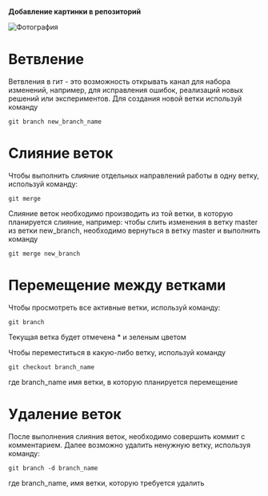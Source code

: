 **Добавление картинки в репозиторий**

![Фотография](cat_walks.jpg)

# Ветвление

Ветвления в гит - это возможность открывать канал для набора изменений, например, для исправления ошибок, реализаций новых решений или экспериментов. Для создания новой ветки используй команду 

    git branch new_branch_name
    
# Слияние веток

Чтобы выполнить слияние отдельных направлений работы в одну ветку, используй команду:

    git merge

Слияние веток необходимо производить из той ветки, в которую планируется слияние, например: чтобы слить изменения в ветку master из ветки new_branch, необходимо вернуться в ветку master и выполнить команду 

    git merge new_branch

# Перемещение между ветками 

Чтобы просмотреть все активные ветки, используй команду:

    git branch

Текущая ветка будет отмечена * и зеленым цветом 

Чтобы переместиться в какую-либо ветку, используй команду

    git checkout branch_name 

где branch_name имя ветки, в которую планируется перемещение

# Удаление веток

После выполнения слияния веток, необходимо совершить коммит с комментарием. Далее возможно удалить ненужную ветку, используя команду:

    git branch -d branch_name

где branch_name, имя ветки, которую требуется удалить
